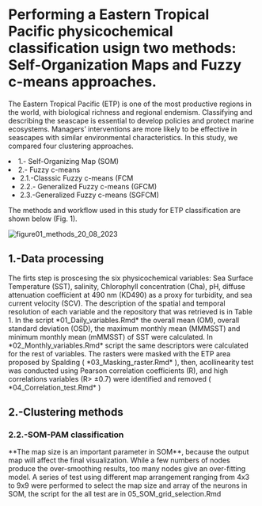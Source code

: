 # Performing a Eastern Tropical Pacific  physicochemical classification usign two methods: Self-Organization Maps and Fuzzy c-means approaches.  
<p>The Eastern Tropical Pacific (ETP) is one of the most productive regions in the world, with biological richness and regional endemism. Classifying and describing the seascape is essential to develop policies and protect marine ecosystems. Managers’ interventions
are more likely to be effective in seascapes with similar environmental characteristics. In this study, we compared four clustering approaches.  </p>

<li> 1.- Self-Organizing Map  (SOM)</li>
  <li> 2.- Fuzzy c-means
  <ul>
  		<li>2.1.-Classsic Fuzzy c-means (FCM </li>
  		<li>2.2.- Generalized Fuzzy c-means (GFCM) </li>
  		<li>2.3.-Generalized Fuzzy c-means (SGFCM) </li>
    </ul>
  </li>
<P>The methods and workflow used in this study for ETP classification are shown below (Fig. 1).</p>

![figure01_methods_20_08_2023](https://github.com/EBDuran/SOM_and_FCM_ETP_classification/assets/113937473/3ff85ed5-b6d4-402a-975a-26a9fe68e0f3)
## 1.-Data processing
<p> The firts step is proscesing the six
physicochemical variables: Sea Surface Temperature (SST), salinity, Chlorophyll concentration (Cha), pH, diffuse attenuation coefficient at 490 nm (KD490) as a proxy for turbidity, and sea current velocity (SCV). The description of the spatial and temporal resolution of each variable and the repository
that was retrieved is in Table 1. In the script *01_Daily_variables.Rmd* the overall mean (OM), overall standard deviation (OSD), the maximum monthly mean (MMMSST) and minimum monthly mean (mMMSST) of SST were calculated.  In *02_Monthly_variables.Rmd* script the same descriptors were calculated for the rest of variables. The rasters were masked with the ETP area  proposed by Spalding ( *03_Masking_raster.Rmd* ), then, acollinearity test was conducted using Pearson correlation coefficients (R), and high correlations variables (R> ±0.7) were identified and removed  ( *04_Correlation_test.Rmd*
)</P>

## 2.-Clustering methods 

### 2.2.-SOM-PAM classification

<p> **The map size is an important parameter in SOM**, because the output map will affect the final visualization. While a few numbers of nodes produce the over-smoothing results, too many nodes give an over-fitting model. A series of test using different map arrangement ranging from 4x3 to 9x9 were performed to select the map size and array of the neurons in SOM, the script for the all test are in 05_SOM_grid_selection.Rmd </p>
